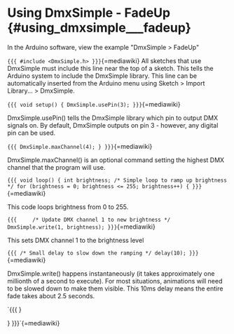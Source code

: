 # Using DmxSimple - FadeUp {#using_dmxsimple___fadeup}

In the Arduino software, view the example \"DmxSimple \> FadeUp\"

`{{{
#include <DmxSimple.h>
}}}`{=mediawiki} All sketches that use DmxSimple must include this line
near the top of a sketch. This tells the Arduino system to include the
DmxSimple library. This line can be automatically inserted from the
Arduino menu using Sketch \> Import Library\... \> DmxSimple.

`{{{
void setup() {
  DmxSimple.usePin(3);
}}}`{=mediawiki}

DmxSimple.usePin() tells the DmxSimple library which pin to output DMX
signals on. By default, DmxSimple outputs on pin 3 - however, any
digital pin can be used.

`{{{
  DmxSimple.maxChannel(4);
}
}}}`{=mediawiki}

DmxSimple.maxChannel() is an optional command setting the highest DMX
channel that the program will use.

`{{{
void loop() {
  int brightness;
  /* Simple loop to ramp up brightness */
  for (brightness = 0; brightness <= 255; brightness++) {
}}}`{=mediawiki}

This code loops brightness from 0 to 255.

`{{{    
    /* Update DMX channel 1 to new brightness */
    DmxSimple.write(1, brightness);
}}}`{=mediawiki}

This sets DMX channel 1 to the brightness level

`{{{
    /* Small delay to slow down the ramping */
    delay(10);
}}}`{=mediawiki}

DmxSimple.write() happens instantaneously (it takes approximately one
millionth of a second to execute). For most situations, animations will
need to be slowed down to make them visible. This 10ms delay means the
entire fade takes about 2.5 seconds.

`{{{
  }

}
}}}`{=mediawiki}
